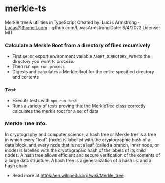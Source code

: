 # merkle-ts
Merkle tree &amp; utilities in TypeScript
Created by: Lucas Armstrong - Lucas@throneit.com - github.com/LucasArmstrong
Date: 6/4/2022
License: MIT

### Calculate a Merkle Root from a directory of files recursively
- First set or export environment variable `ASSET_DIRECTORY_PATH` to the directory you want to process.
- Then run `npm run process`
- Digests and calculates a Merkle Root for the entire specified directory and contents

### Test
- Execute tests with `npm run test`
- Runs a variety of tests proving that the MerkleTree class correctly calculates the merkle root for a set of data

### Merkle Tree Info.
In cryptography and computer science, a hash tree or Merkle tree is a tree in which every "leaf" (node) is labelled with the cryptographic hash of a data block, and every node that is not a leaf (called a branch, inner node, or inode) is labelled with the cryptographic hash of the labels of its child nodes. A hash tree allows efficient and secure verification of the contents of a large data structure. A hash tree is a generalization of a hash list and a hash chain.
- Read more at https://en.wikipedia.org/wiki/Merkle_tree
